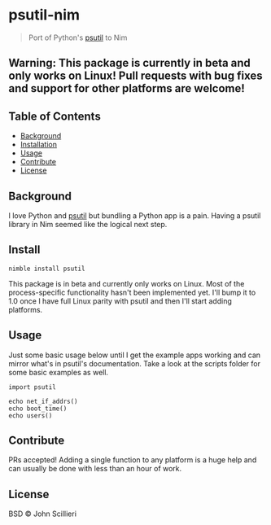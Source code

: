 # psutil-nim

> Port of Python's [psutil](https://github.com/giampaolo/psutil) to Nim

## Warning: This package is currently in beta and only works on Linux! Pull requests with bug fixes and support for other platforms are welcome!

## Table of Contents

- [Background](#background)
- [Installation](#installation)
- [Usage](#usage)
- [Contribute](#contribute)
- [License](#license)

## Background

I love Python and [psutil](https://github.com/giampaolo/psutil) but bundling a
Python app is a pain. Having a psutil library in Nim seemed like the logical
next step.

## Install

``` nimble install psutil ```

This package is in beta and currently only works on Linux. Most of the
process-specific functionality hasn't been implemented yet. I'll bump it to 1.0
once I have full Linux parity with psutil and then I'll start adding platforms.

## Usage

Just some basic usage below until I get the example apps working and can mirror
what's in psutil's documentation. Take a look at the scripts folder for some
basic examples as well.

```
import psutil

echo net_if_addrs()
echo boot_time()
echo users()
```

## Contribute

PRs accepted! Adding a single function to any platform is a huge help and can usually be done with less than an hour of work.

## License

BSD © John Scillieri
